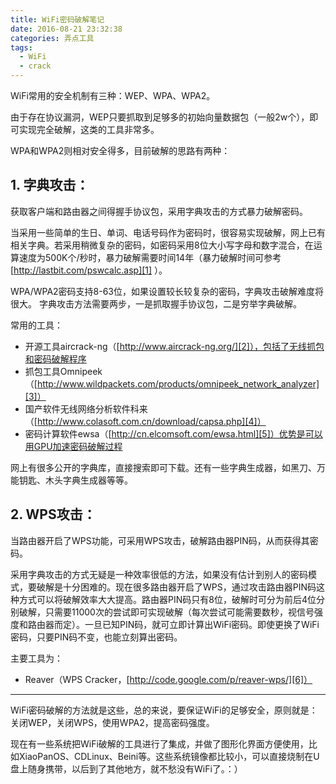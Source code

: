 ```yaml
---
title: WiFi密码破解笔记
date: 2016-08-21 23:32:38
categories: 弄点工具
tags:
  - WiFi
  - crack
---
```


WiFi常用的安全机制有三种：WEP、WPA、WPA2。

由于存在协议漏洞，WEP只要抓取到足够多的初始向量数据包（一般2w个），即可实现完全破解，这类的工具非常多。

WPA和WPA2则相对安全得多，目前破解的思路有两种：

<!-- more -->

## 1. 字典攻击：

获取客户端和路由器之间得握手协议包，采用字典攻击的方式暴力破解密码。

当采用一些简单的生日、单词、电话号码作为密码时，很容易实现破解，网上已有相关字典。若采用稍微复杂的密码，如密码采用8位大小写字母和数字混合，在运算速度为500K个/秒时，暴力破解需要时间14年（暴力破解时间可参考  [http://lastbit.com/pswcalc.asp][1] ）。

WPA/WPA2密码支持8-63位，如果设置较长较复杂的密码，字典攻击破解难度将很大。
字典攻击方法需要两步，一是抓取握手协议包，二是穷举字典破解。

常用的工具：
* 开源工具aircrack-ng（[http://www.aircrack-ng.org/][2]），包括了无线抓包和密码破解程序
* 抓包工具Omnipeek（[http://www.wildpackets.com/products/omnipeek_network_analyzer][3]）
* 国产软件无线网络分析软件科来（[http://www.colasoft.com.cn/download/capsa.php][4]）
* 密码计算软件ewsa（[http://cn.elcomsoft.com/ewsa.html][5]）优势是可以用GPU加速密码破解过程

网上有很多公开的字典库，直接搜索即可下载。还有一些字典生成器，如黑刀、万能钥匙、木头字典生成器等等。

## 2. WPS攻击：

当路由器开启了WPS功能，可采用WPS攻击，破解路由器PIN码，从而获得其密码。

采用字典攻击的方式无疑是一种效率很低的方法，如果没有估计到别人的密码模式，要破解是十分困难的。现在很多路由器开启了WPS，通过攻击路由器PIN码这种方式可以将破解效率大大提高。路由器PIN码只有8位，破解时可分为前后4位分别破解，只需要11000次的尝试即可实现破解（每次尝试可能需要数秒，视信号强度和路由器而定）。一旦已知PIN码，就可立即计算出WiFi密码。即使更换了WiFi密码，只要PIN码不变，也能立刻算出密码。

主要工具为：
* Reaver（WPS Cracker，[http://code.google.com/p/reaver-wps/][6]）

---------------
WiFi密码破解的方法就是这些，总的来说，要保证WiFi的足够安全，原则就是：关闭WEP，关闭WPS，使用WPA2，提高密码强度。

现在有一些系统把WiFi破解的工具进行了集成，并做了图形化界面方便使用，比如XiaoPanOS、CDLinux、Beini等。这些系统镜像都比较小，可以直接烧制在U盘上随身携带，以后到了其他地方，就不愁没有WiFi了。：）


  [1]: http://lastbit.com/pswcalc.asp
  [2]: http://www.aircrack-ng.org/
  [3]: http://www.wildpackets.com/products/omnipeek_network_analyzer
  [4]: http://www.colasoft.com.cn/download/capsa.php
  [5]: http://cn.elcomsoft.com/ewsa.html
  [6]: http://code.google.com/p/reaver-wps/


